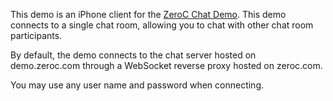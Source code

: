 This demo is an iPhone client for the
[ZeroC Chat Demo](https://doc.zeroc.com/display/Doc/Chat+Demo). This demo
connects to a single chat room, allowing you to chat with other chat
room participants.

By default, the demo connects to the chat server hosted on demo.zeroc.com
through a WebSocket reverse proxy hosted on zeroc.com.

You may use any user name and password when connecting.